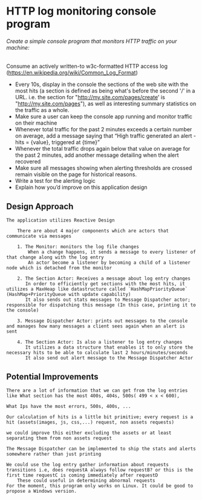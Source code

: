 # HTTP log monitoring console program

###### Create a simple console program that monitors HTTP traffic on your machine:

Consume an actively written-to w3c-formatted HTTP access log (https://en.wikipedia.org/wiki/Common_Log_Format)
* Every 10s, display in the console the sections of the web site with the most hits (a section is defined as being what's before the second '/' in a URL. i.e. the section for "http://my.site.com/pages/create' is "http://my.site.com/pages"), as well as interesting summary statistics on the traffic as a whole.
* Make sure a user can keep the console app running and monitor traffic on their machine
* Whenever total traffic for the past 2 minutes exceeds a certain number on average, add a message saying that “High traffic generated an alert - hits = {value}, triggered at {time}”
* Whenever the total traffic drops again below that value on average for the past 2 minutes, add another message detailing when the alert recovered
* Make sure all messages showing when alerting thresholds are crossed remain visible on the page for historical reasons.
* Write a test for the alerting logic
* Explain how you’d improve on this application design


 ## Design Approach
    The application utilizes Reactive Design 
    
        There are about 4 major components which are actors that communicate via messages
        
        1. The Monitor: monitors the log file changes
            When a change happens, it sends a message to every listener of that change along with the log entry
            An actor become a listener by becoming a child of a listener node which is detached from the monitor
        
        2. The Section Actor: Receives a message about log entry changes
           In order to efficiently get sections with the most hits, it utilizes a MaxHeap like datastructure called `HashMapPriorityQueue` (HashMap+PriorityQueue with update capability)
           It also sends out stats messages to Message Dispatcher actor; responsible for dispatching this message (In this case, printing it to the console)
        
        3. Message Dispatcher Actor: prints out messages to the console and manages how many messages a client sees again when an alert is sent
        
        4. The Section Actor: Is also a listener to log entry changes
           It utilizes a data structure that enables it to only store the necessary hits to be able to calculate last 2 hours/minutes/seconds 
           It also send out alert message to the Message Dispatcher Actor
           
 ## Potential Improvements 
    There are a lot of information that we can get from the log entries like What section has the most 400s, 404s, 500s( 499 < x < 600),
   
    What Ips have the most errors, 500s, 400s, ...
   
    Our calculation of hits is a little bit primitive; every request is a hit (assets(images, js, css,...) request, non assets requests)
   
    we could improve this either excluding the assets or at least separating them from non assets request
   
    The Message Dispatcher can be implemented to ship the stats and alerts somewhere rather than just printing
   
    We could use the log entry gather information about requests transitions i.e, does requestA always follow requestB? or this is the first time requestC is coming immediately after requestD
        These could useful in determining abnormal requests
    For the moment, this program only works on Linux. It could be good to propose a Windows version.
   